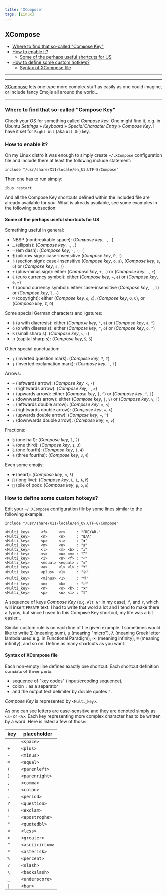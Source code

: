 ```yaml
---
title: 'XCompose'
tags: [Linux]
---
```


## XCompose

 - [Where to find that so-called "Compose Key"](#where-to-find-that-so-called-compose-key)
 - [How to enable it?](#how-to-enable-it)
     - [Some of the perhaps useful shortcuts for US](#some-of-the-perhaps-useful-shortcuts-for-us) 
 - [How to define some custom hotkeys?](#how-to-define-some-custom-hotkeys)
     - [Syntax of XCompose file](#syntax-of-xcompose-file) 

---

---

[XCompose](https://wiki.debian.org/XCompose) lets one type more complex stuff as easily as one could imagine, 
or include fancy Emojis all around the world...

---

### Where to find that so-called "Compose Key"

Check your OS for something called _Compose key_. One might find it, e.g. in Ubuntu _Settings_ » _Keyboard_ » 
_Special Character Entry_ » _Compose Key_. I have it set for `Right Alt` (aka `Alt Gr`) key.


### How to enable it?

On my Linux distro it was enough to simply create `~/.XCompose` configuration file and include there at least the 
following include statement:

```
include "/usr/share/X11/locale/en_US.UTF-8/Compose"
```

Then one has to run simply:

```shell
ibus restart
```

And all the Compose Key shortcuts defined within the included file are already available for you. What is already
available, see some examples in the following subsection:


#### Some of the perhaps useful shortcuts for US

Something useful in general:
- NBSP (nonbreakable space): (_Compose key_, ` `, ` `)
- `…` (ellipsis): (_Compose key_, `.`, `.`)
- `—` (em dash): (_Compose key_, `-`, `-`, `-`)
- `¶` (pilcrow sign): case-insensitive (_Compose key_, `P`, `!`)
- `§` (section sign): case-insensitive (_Compose key_, `o`, `s`), (_Compose key_, `s`, `o`) or (_Compose key_, `s`, `!`) 
- `±` (plus-minus sign): either (_Compose key_, `+`, `-`) or (_Compose key_, `-`, `+`)
- `€` (euro currency symbol): either (_Compose key_, `=`, `e`) or (_Compose key_, `e`, `=`)
- `£` (pound currency symbol): either case-insensitive (_Compose key_, `-`, `l`) or (_Compose key_, `l`, `-`)
- `©` (copyright): either (_Compose key_, `o`, `c`), (_Compose key_, `O`, `C`), or (_Compose key_, `C`, `O`)

Some special German characters and ligatures:
- `ä` (a with diaeresis): either (_Compose key_, `"`, `a`) or (_Compose key_, `a`, `"`)
- `ö` (o with diaeresis): either (_Compose key_, `"`, `o`) or (_Compose key_, `o`, `"`)
- `ß` (small sharp s): (_Compose key_, `s`, `s`)
- `ẞ` (capital sharp s): (_Compose key_, `S`, `S`)

Other special punctuation:
- `¿` (inverted question mark): (_Compose key_, `?`, `?`)
- `¡` (inverted exclamation mark): (_Compose key_, `!`, `!`)

Arrows:
- `←` (leftwards arrow): (_Compose key_, `<`, `-`)
- `→` (rightwards arrow): (_Compose key_, `-`, `>`)
- `↑` (upwards arrow): either (_Compose key_, `|`, `^`) or (_Compose key_, `^`, `|`)
- `↓` (downwards arrow): either (_Compose key_, `|`, `v`) or (_Compose key_, `v`, `|`)
- `⇐` (leftwards double arrow): (_Compose key_, `=`, `<`)
- `⇒` (rightwards double arrow): (_Compose key_, `=`, `>`)
- `⇑` (upwards double arrow): (_Compose key_, `=`, `^`)
- `⇓` (downwards double arrow): (_Compose key_, `=`, `v`)

Fractions:
- `½` (one half): (_Compose key_, `1`, `2`)
- `⅓` (one third): (_Compose key_, `1`, `3`)
- `¼` (one fourth): (_Compose key_, `1`, `4`)
- `¾` (three fourths): (_Compose key_, `3`, `4`)

Even some emojis:
- `♥` (heart): (_Compose key_, `<`, `3`)
- `🖖` (long live): (_Compose key_, `L`, `L`, `A`, `P`)
- `💩` (pile of poo): (_Compose key_, `p`, `o`, `o`)

### How to define some custom hotkeys?

Edit your `~/.XCompose` configuration file by some lines similar to the following example:

```
include "/usr/share/X11/locale/en_US.UTF-8/Compose"

<Multi_key>     <f>     <r>     : "FREYAR-"
<Multi_key>     <n>     <n>     : "N/A"
<Multi_key>     <p>     <i>     : "𝛑"
<Multi_key>     <m>     <u>     : "μ"
<Multi_key>     <l>     <m> <b> : "λ"
<Multi_key>     <s>     <u> <m> : "Σ"
<Multi_key>     <i>     <n> <f> : "∞"
<Multi_key>     <equal> <equal> : "≡"
<Multi_key>     <a>     <l> <l> : "∀"
<Multi_key>     <plus>  <1>     : "👍"
<Multi_key>     <minus> <1>     : "👎"
<Multi_key>     <o>     <k>     : "✅"
<Multi_key>     <n>     <o> <k> : "❌"
<Multi_key>     <p>     <o> <i> : "⌘"
```

A sequence of keys _Compose Key_ (e.g. `Alt Gr` in my case), `f`, and `r`, which will insert `FREAYR` text.
I had to write that word a lot and I tend to make there a typos, but since I used to this Compose Key shortcut, 
my life was a bit easier...

Similar custom rule is on each line of the given example. I sometimes would like to write Σ (meaning sum),
μ (meaning "micro"), λ (meaning Greek letter lambda used e.g. in Functional Paradigm), ∞ (meaning infinity),
≡ (meaning infinity), and so on. Define as many shortcuts as you want.


#### Syntax of XCompose file

Each non-empty line defines exactly one shortcut. Each shortcut definition consists of three parts:
- sequence of "key codes" (input/encoding sequence),
- colon `:` as a separator
- and the output text delimiter by double quotes `"`.

_Compose Key_ is represented by `<Multi_key>`.

As one can see letters are case-sensitive and they are denoted simply as `<a>` or `<A>`.
Each key representing more complex character has to be written by a word. Here is listed a few of those:

| key                 | placeholder     |
|---------------------|-----------------|
| ` `                 | `<space>`       |
| `+`                 | `<plus>`        |
| `-`                 | `<minus>`       |
| `=`                 | `<equal>`       |
| `(`                 | `<parenleft>`   |
| `)`                 | `<parenright>`  |
| `,`                 | `<comma>`       |
| `:`                 | `<colon>`       |
| `.`                 | `<period>`      |
| `?`                 | `<question>`    |
| `!`                 | `<exclam>`      |
| `'`                 | `<apostrophe>`  |
| `"`                 | `<quotedbl>`    |
| `<`                 | `<less>`        |
| `>`                 | `<greater>`     |
| `^`                 | `<asciicircum>` |
| `*`                 | `<asterisk>`    |
| `%`                 | `<percent>`     |
| `/`                 | `<slash>`       |
| `\`                 | `<backslash>`   |
| `_`                 | `<underscore>`  |
| <code>&#124;</code> | `<bar>`         |
